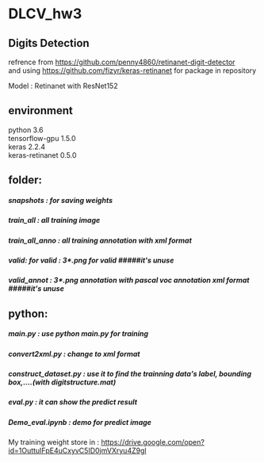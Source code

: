 # DLCV_hw3
##  Digits Detection

refrence from https://github.com/penny4860/retinanet-digit-detector  
and using https://github.com/fizyr/keras-retinanet for package in repository

Model : Retinanet with ResNet152

## environment
  python 3.6  
  tensorflow-gpu 1.5.0  
  keras 2.2.4  
  keras-retinanet 0.5.0  

## folder: 
  ##### snapshots  :  for saving weights  
  ##### train_all  :   all training image  
  ##### train_all_anno  :  all training annotation with xml format  
  ##### valid: for valid  : 3*.png for valid   #####it's unuse  
  ##### valid_annot  : 3*.png annotation with pascal voc annotation xml format #####it's unuse  
  
## python:
  ##### main.py : use python main.py for training  
  ##### convert2xml.py : change to xml format  
  ##### construct_dataset.py : use it to find the trainning data's label, bounding box,....(with digitstructure.mat)  
  ##### eval.py : it can show the predict result  
  ##### Demo_eval.ipynb : demo for predict image  
  
My training weight store in : https://drive.google.com/open?id=1OuttuIFpE4uCxyvC5ID0jmVXryu4Z9gl
